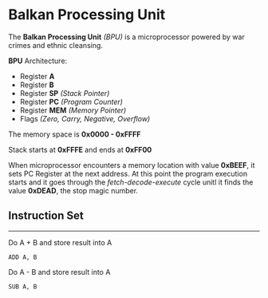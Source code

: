# Balkan Processing Unit

The **Balkan Processing Unit** _(BPU)_ is a microprocessor powered by war crimes and ethnic cleansing.

**BPU** Architecture:
* Register **A**
* Register **B**
* Register **SP** _(Stack Pointer)_
* Register **PC** _(Program Counter)_
* Register **MEM** _(Memory Pointer)_
* Flags _(Zero, Carry, Negative, Overflow)_

The memory space is **0x0000 - 0xFFFF**
 
Stack starts at **0xFFFE** and ends at **0xFF00**

When microprocessor encounters a memory location with value **0xBEEF**, it sets PC Register at the next address. At this point the program execution starts and it goes through the _fetch-decode-execute_ cycle unitl it finds the value **0xDEAD**, the stop magic number.

## Instruction Set
---
Do A + B and store result into A
```assembly
ADD A, B
``` 

Do A - B and store result into A
```assembly
SUB A, B
``` 